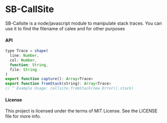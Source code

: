 SB-CallSite
===========

SB-Callsite is a node/javascript module to manipulate stack traces. You can use it to find the filename of calee and for other purposes

#### API


```js
type Trace = shape(
  line: Number,
  col: Number,
  function: String,
  file: String
)
export function capture(): Array<Trace>
export function fromStack(string): Array<Trace>
// ^ Example Usage: callsite.fromStack(new Error().stack)
```

#### License

This project is licensed under the terms of MIT License. See the LICENSE file for more info.

